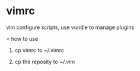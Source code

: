 # vimrc
vim configure scripts, use vundle to manage plugins

= how to use

1. cp vimrc to ~/.vimrc

2. cp the reposity to ~/.vim



